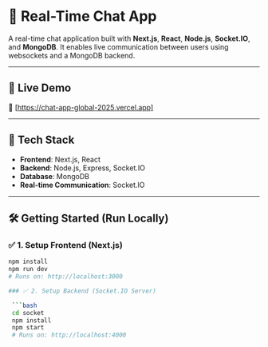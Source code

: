 # 💬 Real-Time Chat App

A real-time chat application built with **Next.js**, **React**, **Node.js**, **Socket.IO**, and **MongoDB**. It enables live communication between users using websockets and a MongoDB backend.

---

## 🚀 Live Demo

🔗 [https://chat-app-global-2025.vercel.app]

---

## 🧰 Tech Stack

- **Frontend**: Next.js, React
- **Backend**: Node.js, Express, Socket.IO
- **Database**: MongoDB
- **Real-time Communication**: Socket.IO

---

## 🛠️ Getting Started (Run Locally)

### ✅ 1. Setup Frontend (Next.js)

```bash
npm install
npm run dev
# Runs on: http://localhost:3000

### ✅ 2. Setup Backend (Socket.IO Server)

 ```bash
 cd socket
 npm install
 npm start
 # Runs on: http://localhost:4000
